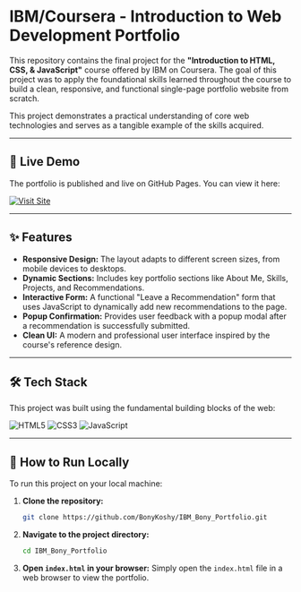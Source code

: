 # IBM/Coursera - Introduction to Web Development Portfolio

This repository contains the final project for the **"Introduction to HTML, CSS, & JavaScript"** course offered by IBM on Coursera. The goal of this project was to apply the foundational skills learned throughout the course to build a clean, responsive, and functional single-page portfolio website from scratch.

This project demonstrates a practical understanding of core web technologies and serves as a tangible example of the skills acquired.

---

## 🚀 Live Demo

The portfolio is published and live on GitHub Pages. You can view it here:

<a href="https://bonykoshy.github.io/IBM_Bony_Portfolio/" target="_blank">
  <img src="https://img.shields.io/badge/Visit_Site-5e35b1?style=for-the-badge&logo=github&logoColor=white" alt="Visit Site"/>
</a>

---

## ✨ Features

* **Responsive Design:** The layout adapts to different screen sizes, from mobile devices to desktops.
* **Dynamic Sections:** Includes key portfolio sections like About Me, Skills, Projects, and Recommendations.
* **Interactive Form:** A functional "Leave a Recommendation" form that uses JavaScript to dynamically add new recommendations to the page.
* **Popup Confirmation:** Provides user feedback with a popup modal after a recommendation is successfully submitted.
* **Clean UI:** A modern and professional user interface inspired by the course's reference design.

---

## 🛠️ Tech Stack

This project was built using the fundamental building blocks of the web:

![HTML5](https://img.shields.io/badge/html5-%23E34F26.svg?style=for-the-badge&logo=html5&logoColor=white)
![CSS3](https://img.shields.io/badge/css3-%231572B6.svg?style=for-the-badge&logo=css3&logoColor=white)
![JavaScript](https://img.shields.io/badge/javascript-%23323330.svg?style=for-the-badge&logo=javascript&logoColor=%23F7DF1E)

---

## 🔧 How to Run Locally

To run this project on your local machine:

1.  **Clone the repository:**
    ```bash
    git clone https://github.com/BonyKoshy/IBM_Bony_Portfolio.git
    ```
2.  **Navigate to the project directory:**
    ```bash
    cd IBM_Bony_Portfolio
    ```
3.  **Open `index.html` in your browser:**
    Simply open the `index.html` file in a web browser to view the portfolio.
